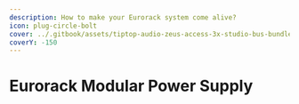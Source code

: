 ```yaml
---
description: How to make your Eurorack system come alive?
icon: plug-circle-bolt
cover: ../.gitbook/assets/tiptop-audio-zeus-access-3x-studio-bus-bundle.jpg
coverY: -150
---
```


# Eurorack Modular Power Supply

